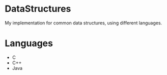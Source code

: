 DataStructures
==============

My implementation for common data structures, using different languages.

Languages
=========

- C
- C++
- Java
